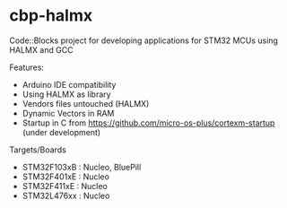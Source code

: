 # cbp-halmx
Code::Blocks project for developing applications for STM32 MCUs using HALMX and GCC

Features:
  - Arduino IDE compatibility
  - Using HALMX as library
  - Vendors files untouched (HALMX)
  - Dynamic Vectors in RAM
  - Startup in C from https://github.com/micro-os-plus/cortexm-startup (under development)


Targets/Boards
  - STM32F103xB : Nucleo, BluePill 
  - STM32F401xE : Nucleo
  - STM32F411xE : Nucleo
  - STM32L476xx : Nucleo 

